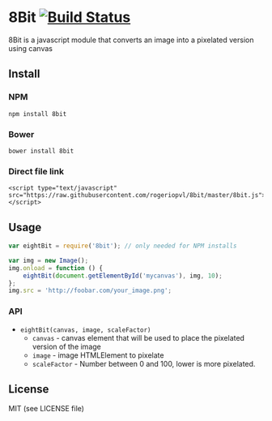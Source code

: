 # 8Bit [![Build Status](https://travis-ci.org/rogeriopvl/8bit.svg)](https://travis-ci.org/rogeriopvl/8bit)

8Bit is a javascript module that converts an image into a pixelated version using canvas

## Install

### NPM

    npm install 8bit

### Bower

    bower install 8bit

### Direct file link

    <script type="text/javascript" src="https://raw.githubusercontent.com/rogeriopvl/8bit/master/8bit.js"></script>

## Usage

```javascript
var eightBit = require('8bit'); // only needed for NPM installs

var img = new Image();
img.onload = function () {
    eightBit(document.getElementById('mycanvas'), img, 10);
};
img.src = 'http://foobar.com/your_image.png';
```

### API

- `eightBit(canvas, image, scaleFactor)`
    - `canvas` - canvas element that will be used to place the pixelated version of the image
    - `image` - image HTMLElement to pixelate
    - `scaleFactor` - Number between 0 and 100, lower is more pixelated.

## License

MIT (see LICENSE file)

